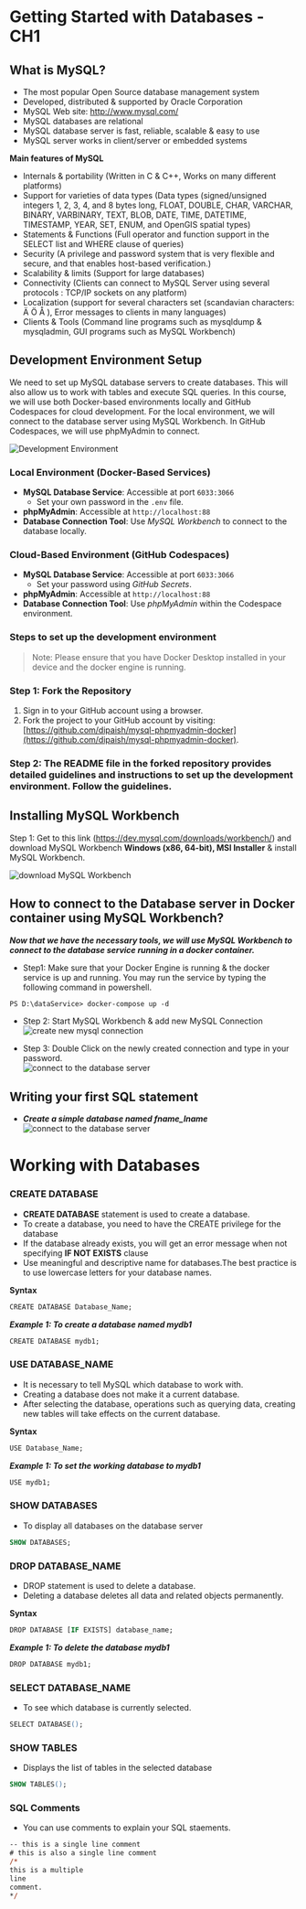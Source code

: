 # Getting Started with Databases - CH1

## What is MySQL?
- The most popular Open Source database management system
- Developed, distributed & supported by Oracle Corporation
- MySQL Web site: http://www.mysql.com/
- MySQL databases are relational
- MySQL database server is fast, reliable, scalable & easy to use
- MySQL server works in client/server or embedded systems

**Main features of MySQL**
- Internals & portability  (Written in C & C++, Works on many different platforms) 
- Support for varieties of data types (Data types (signed/unsigned integers 1, 2, 3, 4, and 8 bytes long, FLOAT, DOUBLE, CHAR, VARCHAR, BINARY, VARBINARY, TEXT, BLOB, DATE, TIME, DATETIME, TIMESTAMP, YEAR, SET, ENUM, and OpenGIS spatial types)
- Statements & Functions (Full operator and function support in the  SELECT list and WHERE clause of queries)
- Security (A privilege and password system that is very flexible and secure, and that enables host-based verification.)
- Scalability & limits (Support for large databases) 
- Connectivity (Clients can connect to MySQL Server using several protocols : TCP/IP sockets on any platform)
- Localization (support for several characters set (scandavian characters: Ä Ö Å ), Error messages to clients in many languages)
- Clients & Tools (Command line programs such as mysqldump & mysqladmin, GUI programs such as MySQL Workbench)

## Development Environment Setup 

We need to set up MySQL database servers to create databases. This will also allow us to work with tables and execute SQL queries. In this course, we will use both Docker-based environments locally and GitHub Codespaces for cloud development. For the local environment, we will connect to the database server using MySQL Workbench. In GitHub Codespaces, we will use phpMyAdmin to connect.

![Development Environment](images/dbEnvironment.png)

### Local Environment (Docker-Based Services)

- **MySQL Database Service**: Accessible at port `6033:3066`
  - Set your own password in the `.env` file.
- **phpMyAdmin**: Accessible at `http://localhost:88`
- **Database Connection Tool**: Use *MySQL Workbench* to connect to the database locally.

### Cloud-Based Environment (GitHub Codespaces)

- **MySQL Database Service**: Accessible at port `6033:3066`
  - Set your password using *GitHub Secrets*.
- **phpMyAdmin**: Accessible at `http://localhost:88`
- **Database Connection Tool**: Use *phpMyAdmin* within the Codespace environment.


### Steps to set up the development environment

> Note: Please ensure that you have Docker Desktop installed in your device and the docker engine is running. 

### Step 1: Fork the Repository

1. Sign in to your GitHub account using a browser.
2. Fork the project to your GitHub account by visiting: [https://github.com/dipaish/mysql-phpmyadmin-docker](https://github.com/dipaish/mysql-phpmyadmin-docker).

### Step 2:  The README file in the forked repository provides detailed guidelines and instructions to set up the development environment. Follow the guidelines. 

## Installing MySQL Workbench 
Step 1: Get to this link (https://dev.mysql.com/downloads/workbench/) and download MySQL Workbench **Windows (x86, 64-bit), MSI Installer** & install MySQL Workbench. 

![download MySQL Workbench](assets/images/wb1.png)

## How to connect to the Database server in Docker container using MySQL Workbench?

***Now that we have the necessary tools, we will use MySQL Workbench to connect to the database service running in a docker container.***

- Step1: Make sure that your Docker Engine is running & the docker service is up and running. You may run the service by typing the following command in powershell. 

```ps
PS D:\dataService> docker-compose up -d
```
- Step 2: Start MySQL Workbench & add new MySQL Connection
![create new mysql connection](assets/images/dc11.png)

- Step 3: Double Click on the newly created connection and type in your password.  
![connect to the database server](assets/images/dc33.png)

## Writing your first SQL statement
- ***Create a simple database named fname_lname***
![connect to the database server](assets/images/sqleditor.png)

# Working with Databases
### CREATE DATABASE
- **CREATE DATABASE** statement is used to create a database.
- To create a database, you need to have the CREATE privilege for the database
- If the database already exists, you will get an error message when not specifying  **IF NOT EXISTS** clause
- Use meaningful and descriptive name for databases.The best practice is to use lowercase letters for your database names.

**Syntax**
```ps
CREATE DATABASE Database_Name;
```
***Example 1: To create a database named mydb1***
```ps
CREATE DATABASE mydb1;
```
### USE DATABASE_NAME 
- It is necessary to tell MySQL which database to work with. 
- Creating a database does not make it a current database. 
- After selecting the database, operations such as querying data, creating new tables will take effects on the current database.

**Syntax**
```ps
USE Database_Name;
```
***Example 1: To set the working database to mydb1***
```ps
USE mydb1;
```
### SHOW DATABASES
- To display all databases on the database server 

```ps
SHOW DATABASES;
```

### DROP DATABASE_NAME
- DROP statement is used to delete a database. 
- Deleting a database deletes all data and related objects permanently.

**Syntax**

```ps
DROP DATABASE [IF EXISTS] database_name;
```
***Example 1: To delete the database mydb1***

```ps
DROP DATABASE mydb1;
```

### SELECT DATABASE_NAME
- To see which database is currently selected.

```ps
SELECT DATABASE();
```
### SHOW TABLES
- Displays the list of tables in the selected database

```ps
SHOW TABLES();
```
### SQL Comments
- You can use comments to explain your SQL staements. 
```ps
-- this is a single line comment
# this is also a single line comment 
/* 
this is a multiple
line 
comment.
*/
```